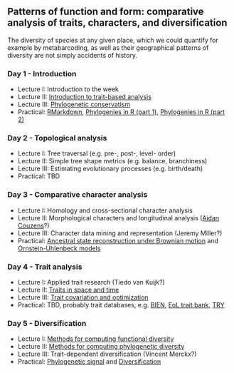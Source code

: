 Patterns of function and form: comparative analysis of traits, characters, and diversification
----------------------------------------------------------------------------------------------
The diversity of species at any given place, which we could quantify for example by metabarcoding, as well
as their geographical patterns of diversity are not simply accidents of history. 

### Day 1 - Introduction

- Lecture I: Introduction to the week
- Lecture II: [Introduction to trait-based analysis](w3l1%20-%20TRAIT%20BASED%20ECOLOGY%20-%20OVERVIEW%20I/why%20trait-based%20science.pdf)
- Lecture III: [Phylogenetic conservatism](w3l3-%20PHYLOGENETIC%20CONSERVATIONISM/phylogenetic%20conservationism.pdf)
- Practical: [RMarkdown](https://github.com/naturalis/CourseComparativeMethods/blob/master/lecture1/First_RMarkdown_Document.Rmd), [Phylogenies in R (part 1)](https://github.com/naturalis/CourseComparativeMethods/blob/master/lecture1/Introduction_phylo.Rmd),
[Phylogenies in R (part 2)](https://github.com/naturalis/CourseComparativeMethods/blob/master/lecture2/PhylogeneticTree.pdf)

### Day 2 - Topological analysis

- Lecture I: Tree traversal (e.g. pre-, post-, level- order)
- Lecture II: Simple tree shape metrics (e.g. balance, branchiness)
- Lecture III: Estimating evolutionary processes (e.g. birth/death)
- Practical: TBD

### Day 3 - Comparative character analysis

- Lecture I: Homology and cross-sectional character analysis
- Lecture II: Morphological characters and longitudinal analysis ([Aidan Couzens](http://onlinelibrary.wiley.com/doi/10.1111/evo.12866/full)?)
- Lecture III: Character data mining and representation (Jeremy Miller?)
- Practical: [Ancestral state reconstruction under Brownian motion](https://github.com/naturalis/CourseComparativeMethods/blob/master/lecture3/AncestralStatesReconstruction.Rmd) and [Ornstein-Uhlenbeck models](https://github.com/naturalis/CourseComparativeMethods/blob/master/lecture5/OUModels.Rmd)

### Day 4 - Trait analysis

- Lecture I: Applied trait research (Tiedo van Kuijk?) <!--[Traits of invaders](w3l6%20-%20INVASION%20AND%20RESTORATION/Traits_of_Invaders.pdf)-->
- Lecture II: [Traits in space and time](w3l7%20-%20TRAITS%20IN%20SPACE%20AND%20TIME/changes_functional_traits.pdf)
- Lecture III: [Trait covariation and optimization](w3l8%20-%20TRAIT%20COVARIATION%20AND%20OPTIMIZATION/Trait_covariation.pdf)
- Practical: TBD, probably trait databases, e.g. [BIEN](http://bien.nceas.ucsb.edu/bien/), [EoL trait bank](http://eol.org/info/516), [TRY](https://www.try-db.org/TryWeb/Home.php)

### Day 5 - Diversification

- Lecture I: [Methods for computing functional diversity](w3l12%20-%20METHODS-%20FUNCTIONAL%20AND%20PHYLO%20DIVERSITY/Functional_diversity_tutorial.pdf)
- Lecture II: [Methods for computing phylogenetic diversity](w3l11%20-%20METHODS-%20PHYLO%20AND%20TRAIT%20DISPERSION/Phylo-trait_tutorial.pdf)
- Lecture III: Trait-dependent diversification (Vincent Merckx?)
- Practical: [Phylogenetic signal](https://github.com/naturalis/CourseComparativeMethods/blob/master/lecture6/PD.Rmd) and [Diversification](https://github.com/naturalis/CourseComparativeMethods/blob/master/lecture7/Diversification.Rmd)

<!--
With considerable re-use from:
http://www.salvias.net/~brian/ECOL596/Trait-based_Ecology_%26_Evolution/Archive.html
https://github.com/simjoly/CourseComparativeMethods
-->
